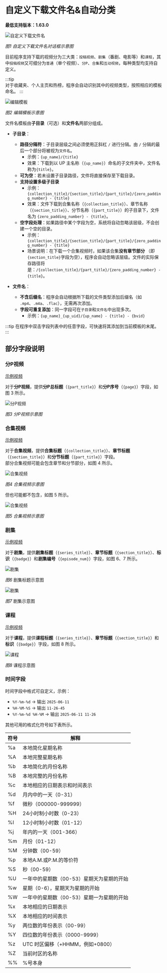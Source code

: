 # 自定义下载文件名&自动分类
**最低支持版本：1.63.0**

<img src="https://s21.ax1x.com/2025/08/28/pV6cvx1.png" alt="自定义下载文件名">

*图1 自定义下载文件名对话框示意图*

目前程序支持下载的视频分为三大类：`投稿视频`、`剧集`（番剧、电影等）和`课程`，其中`投稿视频`又可细分为`普通`（单个视频）、`分P`、`合集`和`互动视频`，每种类型均支持自定义。

:::tip  
对于收藏夹、个人主页和热榜，程序会自动识别其中的视频类型，按照相应的模板命名。
:::

<img src="https://s21.ax1x.com/2025/08/28/pV6geMt.png" alt="编辑模板">

*图2 编辑模板示意图*

文件名模板由**子目录**（可选）和**文件名**两部分组成。

* **子目录**：
    * **路径分隔符**：子目录层级之间必须使用正斜杠 `/` 进行分隔。由 `/` 分隔的最后一个部分将被视为`文件名`。
        * 示例：`{up_name}/{title}`
        * 效果：下载到以 UP 主名称（`{up_name}`）命名的子文件夹中，文件名称为`{title}`。
    * **可为空**：若未设置子目录路径，文件将直接保存至下载目录。
    * **支持设置多级子目录**
        * 示例：`{collection_title}/{section_title}/{part_title}/{zero_padding_number} - {title}`
        * 效果：文件下载到合集名称（`{collection_title}`）、章节名称（`{section_title}`）、分节名称（`{part_title}`）的子目录下，文件名为 `{zero_padding_number} - {title}`。
    * **空字段处理**：如果路径中某个字段为空，系统将自动忽略该层级，不会创建一个空的目录。
        * 示例：`{collection_title}/{section_title}/{part_title}/{zero_padding_number} - {title}`
        * 场景说明：在下载一个合集视频时，如果该合集**没有章节部分** （即`{section_title}`字段为空），程序会自动忽略该层级。文件的实际保存路径将是：`/{collection_title}/{part_title}/{zero_padding_number} - {title}`。

* **文件名**：
    * **不含后缀名**：程序会自动根据所下载的文件类型添加后缀名（如 `.mp4`、`.m4a`、`.flac`），无需再次添加。
    * **字段可重复添加**：同一字段可在`子目录`和`文件名`中出现多次。
        * 示例：`{up_name}_{up_uid}/{up_name} - {title} - {bvid}`

:::tip
在程序中双击字段列表中的任意字段，可快速将其添加到当前模板的末尾。  
:::

## 部分字段说明
### 分P视频
[示例视频](https://www.bilibili.com/video/BV1Rb4y1t7gc?p=4)

对于**分P视频**，提供**分P总标题**（`{part_title}`）和**分P序号**（`{page}`）字段，如图 3 所示。

<img src="https://s21.ax1x.com/2025/08/29/pV6oO0A.jpg" alt="分P视频">

*图3 分P视频示意图*

### 合集视频
[示例视频](https://www.bilibili.com/video/BV1zA7TzLEQe)

对于**合集视频**，提供**合集标题**（`{collection_title}`）、**章节标题**（`{section_title}`）和**分节标题**（`{part_title}`）字段。  
部分合集视频可能会包含章节和分节部分，如图 4 所示。

<img src="https://s21.ax1x.com/2025/09/02/pVgFxB9.png" alt="合集视频">

*图4 合集视频示意图*

但也可能都不包含，如图 5 所示。

<img src="https://s21.ax1x.com/2025/08/29/pV6T64P.png" alt="合集视频">

*图5 合集视频示意图*

### 剧集
[示例视频](https://www.bilibili.com/bangumi/play/ep693247)

对于**剧集**，提供**剧集标题**（`{series_title}`）、**章节标题**（`{section_title}`）、**标识**（`{badge}`）和**剧集编号**（`{episode_num}`）字段，如图 6、7 所示。  

<img src="https://s21.ax1x.com/2025/08/29/pV6ToEn.png" alt="剧集">

*图6* 剧集标题示意图

<img src="https://s21.ax1x.com/2025/09/02/pVgFI7n.jpg" alt="剧集">

*图7* 剧集示意图

### 课程
[示例视频](https://www.bilibili.com/cheese/play/ep158662)

对于**课程**，提供**课程标题**（`{series_title}`）、**章节标题**（`{section_title}`）和**标识**（`{badge}`）字段，如图 8 所示。

<img src="https://s21.ax1x.com/2025/09/02/pVgKvRA.png" alt="课程">

*图8* 课程示意图

### 时间字段
时间字段中格式可自定义，示例：
* `%Y-%m-%d` -> 输出 `2025-06-11`
* `%H-%M-%S` -> 输出 `11-26-45`
* `%Y-%m-%d %H-%M` -> 输出 `2025-06-11 11-26`

其他可用的格式化符号如下表所示。  

| 符号 | 解释 |
| --- | --- |
| %a | 本地简化星期名称 |
| %A | 本地完整星期名称 |
| %b | 本地简化的月份名称 |
| %B | 本地完整的月份名称 |
| %c | 本地相应的日期表示和时间表示 |
| %d | 月内中的一天（0-31）|
| %f | 微秒（000000-999999）|
| %H | 24小时制小时数（0-23）|
| %I | 12小时制小时数（01-12）|
| %j | 年内的一天（001-366）|
| %m | 月份（01-12）|
| %M | 分钟数（00-59）|
| %p | 本地A.M.或P.M.的等价符 |
| %S | 秒（00-59）|
| %U | 一年中的星期数（00-53）星期天为星期的开始 |
| %w | 星期（0-6），星期天为星期的开始 |
| %W | 一年中的星期数（00-53）星期一为星期的开始 |
| %x | 本地相应的日期表示 |
| %X | 本地相应的时间表示 |
| %y | 两位数的年份表示（00-99）|
| %Y | 四位数的年份表示（0000-9999）|
| %z | UTC 时区偏移（+HHMM，例如+0800）|
| %Z | 当前时区的名称 |
| %% | %号本身 |